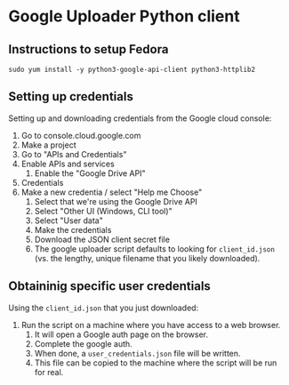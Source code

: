 # Google Uploader Python client

## Instructions to setup Fedora

```
sudo yum install -y python3-google-api-client python3-httplib2
```

## Setting up credentials

Setting up and downloading credentials from the Google cloud console:

1. Go to console.cloud.google.com
1. Make a project
1. Go to "APIs and Credentials"
1. Enable APIs and services
   1. Enable the "Google Drive API"
1. Credentials
1. Make a new credentia / select "Help me Choose"
   1. Select that we're using the Google Drive API
   1. Select "Other UI (Windows, CLI tool)"
   1. Select "User data"
   1. Make the credentials
   1. Download the JSON client secret file
   1. The google uploader script defaults to looking for
      `client_id.json` (vs. the lengthy, unique filename that you
      likely downloaded).

## Obtaininig specific user credentials

Using the `client_id.json` that you just downloaded:

1. Run the script on a machine where you have access to a web browser.
   1. It will open a Google auth page on the browser.
   1. Complete the google auth.
   1. When done, a `user_credentials.json` file will be written.
   1. This file can be copied to the machine where the script will be
      run for real.

